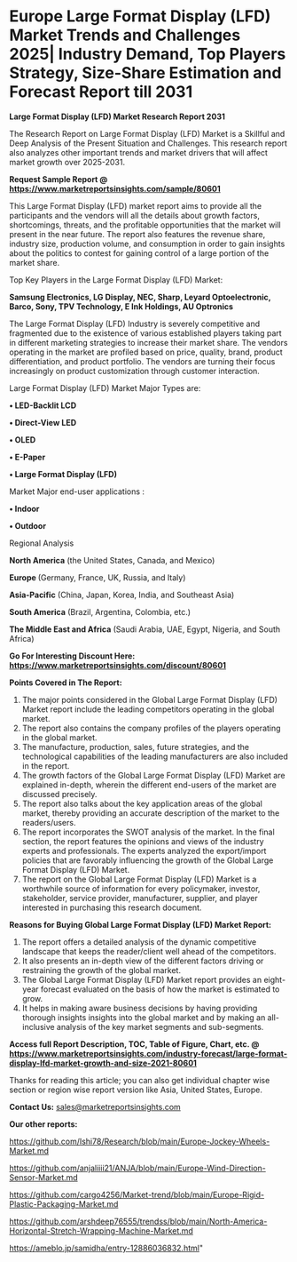 # Europe Large Format Display (LFD) Market Trends and Challenges 2025| Industry Demand, Top Players Strategy, Size-Share Estimation and Forecast Report till 2031

<strong>Large Format Display (LFD) Market Research Report 2031</strong>

The Research Report on Large Format Display (LFD) Market is a Skillful and Deep Analysis of the Present Situation and Challenges. This research report also analyzes other important trends and market drivers that will affect market growth over 2025-2031.

<strong>Request Sample Report @ <a href=https://www.marketreportsinsights.com/sample/80601>https://www.marketreportsinsights.com/sample/80601</a></strong>

This Large Format Display (LFD) market report aims to provide all the participants and the vendors will all the details about growth factors, shortcomings, threats, and the profitable opportunities that the market will present in the near future. The report also features the revenue share, industry size, production volume, and consumption in order to gain insights about the politics to contest for gaining control of a large portion of the market share.

Top Key Players in the Large Format Display (LFD) Market:

<strong>Samsung Electronics, LG Display, NEC, Sharp, Leyard Optoelectronic, Barco, Sony, TPV Technology, E Ink Holdings, AU Optronics</strong>

The Large Format Display (LFD) Industry is severely competitive and fragmented due to the existence of various established players taking part in different marketing strategies to increase their market share. The vendors operating in the market are profiled based on price, quality, brand, product differentiation, and product portfolio. The vendors are turning their focus increasingly on product customization through customer interaction.

Large Format Display (LFD) Market Major Types are:

<strong>• LED-Backlit LCD

• Direct-View LED

• OLED

• E-Paper

• Large Format Display (LFD)</strong>

Market Major end-user applications :

<strong>• Indoor

• Outdoor</strong>

Regional Analysis

</u><strong><b>North America</b></strong> (the United States, Canada, and Mexico)

<strong><b>Europe </b></strong>(Germany, France, UK, Russia, and Italy)

<strong><b>Asia-Pacific</b></strong> (China, Japan, Korea, India, and Southeast Asia)

<strong><b>South America</b></strong> (Brazil, Argentina, Colombia, etc.)

<strong><b>The Middle East and Africa</b></strong> (Saudi Arabia, UAE, Egypt, Nigeria, and South Africa)

<strong>Go For Interesting Discount Here: <a href=https://www.marketreportsinsights.com/discount/80601>https://www.marketreportsinsights.com/discount/80601</a></strong>

<strong>Points Covered in The Report:</strong>
<ol>
  <li>The major points considered in the Global Large Format Display (LFD) Market report include the leading competitors operating in the global market.</li>
  <li>The report also contains the company profiles of the players operating in the global market.</li>
  <li>The manufacture, production, sales, future strategies, and the technological capabilities of the leading manufacturers are also included in the report.</li>
  <li>The growth factors of the Global Large Format Display (LFD) Market are explained in-depth, wherein the different end-users of the market are discussed precisely.</li>
  <li>The report also talks about the key application areas of the global market, thereby providing an accurate description of the market to the readers/users.</li>
  <li>The report incorporates the SWOT analysis of the market. In the final section, the report features the opinions and views of the industry experts and professionals. The experts analyzed the export/import policies that are favorably influencing the growth of the Global Large Format Display (LFD) Market.</li>
  <li>The report on the Global Large Format Display (LFD) Market is a worthwhile source of information for every policymaker, investor, stakeholder, service provider, manufacturer, supplier, and player interested in purchasing this research document.</li>
</ol>
<strong>Reasons for Buying Global Large Format Display (LFD) Market Report:</strong>

<ol>
  <li>The report offers a detailed analysis of the dynamic competitive landscape that keeps the reader/client well ahead of the competitors.</li>
  <li>It also presents an in-depth view of the different factors driving or restraining the growth of the global market.</li>
  <li>The Global Large Format Display (LFD) Market report provides an eight-year forecast evaluated on the basis of how the market is estimated to grow.</li>
  <li>It helps in making aware business decisions by having providing thorough insights insights into the global market and by making an all-inclusive analysis of the key market segments and sub-segments.</li>
</ol>
<strong>Access full Report Description, TOC, Table of Figure, Chart, etc. @ <a href=https://www.marketreportsinsights.com/industry-forecast/large-format-display-lfd-market-growth-and-size-2021-80601>https://www.marketreportsinsights.com/industry-forecast/large-format-display-lfd-market-growth-and-size-2021-80601</a></strong>


Thanks for reading this article; you can also get individual chapter wise section or region wise report version like Asia, United States, Europe.

<strong>Contact Us:</strong>
sales@marketreportsinsights.com

<strong>Our other reports:</strong>

<a href=https://github.com/Ishi78/Research/blob/main/Europe-Jockey-Wheels-Market.md>https://github.com/Ishi78/Research/blob/main/Europe-Jockey-Wheels-Market.md</a>

<a href=https://github.com/anjaliiii21/ANJA/blob/main/Europe-Wind-Direction-Sensor-Market.md>https://github.com/anjaliiii21/ANJA/blob/main/Europe-Wind-Direction-Sensor-Market.md</a>

<a href=https://github.com/cargo4256/Market-trend/blob/main/Europe-Rigid-Plastic-Packaging-Market.md>https://github.com/cargo4256/Market-trend/blob/main/Europe-Rigid-Plastic-Packaging-Market.md</a>

<a href=https://github.com/arshdeep76555/trendss/blob/main/North-America-Horizontal-Stretch-Wrapping-Machine-Market.md>https://github.com/arshdeep76555/trendss/blob/main/North-America-Horizontal-Stretch-Wrapping-Machine-Market.md</a>

<a href=https://ameblo.jp/samidha/entry-12886036832.html>https://ameblo.jp/samidha/entry-12886036832.html</a>"
